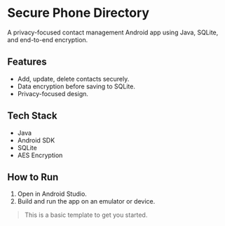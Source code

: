 # Secure Phone Directory

A privacy-focused contact management Android app using Java, SQLite, and end-to-end encryption.

## Features
- Add, update, delete contacts securely.
- Data encryption before saving to SQLite.
- Privacy-focused design.

## Tech Stack
- Java
- Android SDK
- SQLite
- AES Encryption

## How to Run
1. Open in Android Studio.
2. Build and run the app on an emulator or device.

> This is a basic template to get you started.